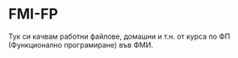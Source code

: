 FMI-FP
======

Тук си качвам работни файлове, домашни и т.н. от курса по ФП (Функционално програмиране) във ФМИ.
